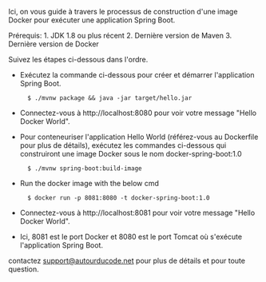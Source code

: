 Ici, on vous guide à travers le processus de construction d'une image Docker pour exécuter une application Spring Boot.

Prérequis: 
		1. JDK 1.8 ou plus récent
		2. Dernière version de Maven
		3. Dernière version de Docker

Suivez les étapes ci-dessous dans l'ordre.

- Exécutez la commande ci-dessous pour créer et démarrer l'application Spring Boot.

        $ ./mvnw package && java -jar target/hello.jar

- Connectez-vous à http://localhost:8080 pour voir votre message "Hello Docker World".


- Pour conteneuriser l'application Hello World (référez-vous au Dockerfile pour plus de détails), exécutez les commandes ci-dessous qui construiront une image Docker sous le nom docker-spring-boot:1.0

		$ ./mvnw spring-boot:build-image

- Run the docker image with the below cmd
	
		$ docker run -p 8081:8080 -t docker-spring-boot:1.0

- Connectez-vous à http://localhost:8081 pour voir votre message "Hello Docker World".

- Ici, 8081 est le port Docker et 8080 est le port Tomcat où s'exécute l'application Spring Boot. 


contactez support@autourducode.net pour plus de détails et pour toute question. 


			
